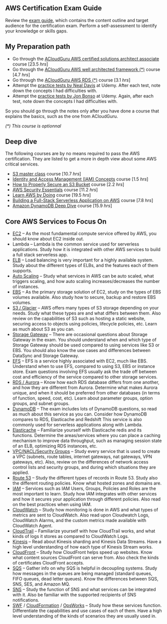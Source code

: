## AWS Certification Exam Guide
Review the [exam guide](https://d1.awsstatic.com/training-and-certification/docs-sa-assoc/AWS-Certified-Solutions-Architect-Associate_Exam-Guide.pdf), which contains the content outline and target audience for the certification exam. Perform a self-assessment to identify your knowledge or skills gaps.

## My Preparation path
* Go through the [ACloudGuru AWS certified solutions architect associate](https://acloud.guru/learn/aws-certified-solutions-architect-associate) course [23.5 *hrs*]
* Go through the [ACloudGuru AWS well architected framework (*)](https://acloud.guru/learn/aws-well-architected-framework) course [4.7 *hrs*]
* Go through the [ACloudGuru AWS RDS (*)](https://acloud.guru/learn/aws-rds) course [3.1 *hrs*]
* Attempt the [practice tests by Neal Davis](https://www.udemy.com/course/aws-certified-solutions-architect-associate-practice-tests-k/) at Udemy. After each test, note down the concepts I had difficulties with.
* Attempt the [practice tests by Jon Bonso](https://www.udemy.com/course/aws-certified-solutions-architect-associate-amazon-practice-exams-saa-c02/) at Udemy. Again, after each test, note down the concepts I had difficulties with.

So you should go through the notes only after you have done a course that explains the basics, such as the one from ACloudGuru.

_(*) This course is optionnal_

## Deep dive
The following courses are by no means required to pass the AWS certification. They are listed to get a more in depth view about some AWS critical services.
* [S3 master class](https://acloud.guru/learn/s3-masterclass) course [10.7 *hrs*]
* [Identity and Access Management (IAM) Concepts](https://acloud.guru/learn/identity-and-access-management-concepts) course [1.5 *hrs*]
* [How to Properly Secure an S3 Bucket](https://acloud.guru/learn/how-to-properly-secure-an-s3-bucket) course [2.2 *hrs*]
* [AWS Security Essentials](https://acloud.guru/learn/4653d0ed-8896-42af-988f-756d4bcf583e) course [11.2 *hrs*]
* [Learn AWS by Doing](https://acloud.guru/learn/178db59b-70f1-4bd8-8d74-9ab9263f8f9a) course [19.5 *hrs*]
* [Building a Full-Stack Serverless Application on AWS](https://acloud.guru/learn/871c7714-6ba7-46f9-9458-b60c779e5a18) course [7.8 *hrs*]
* [Amazon DynamoDB Deep Dive](https://acloud.guru/learn/4d91ceee-353d-47be-af9e-996ece43dca6) course [15.9 *hrs*]


## Core AWS Services to Focus On
* [EC2](#/compute/ec2) – As the most fundamental compute service offered by AWS, you should know about EC2 inside out.
* Lambda – Lambda is the common service used for serverless applications. Study how it is integrated with other AWS services to build a full stack serverless app.
* [ELB](#/compute/ec2) – Load balancing is very important for a highly available system. Study about the different types of ELBs, and the features each of them supports.
* [Auto Scaling](#/compute/ec2) – Study what services in AWS can be auto scaled, what triggers scaling, and how auto scaling increases/decreases the number of instances.
* [EBS]() – As the primary storage solution of EC2, study on the types of EBS volumes available. Also study how to secure, backup and restore EBS volumes.
* [S3 / Glacier]() – AWS offers many types of S3 storage depending on your needs. Study what these types are and what differs between them. Also review on the capabilities of S3 such as hosting a static website, securing access to objects using policies, lifecycle policies, etc. Learn as much about S3 as you can.
* [Storage Gateway]() – There are occasional questions about Storage Gateway in the exam. You should understand when and which type of Storage Gateway should be used compared to using services like S3 or EBS. You should also know the use cases and differences between DataSync and Storage Gateway.
* [EFS]() – EFS is a service highly associated with EC2, much like EBS. Understand when to use EFS, compared to using S3, EBS or instance store. Exam questions involving EFS usually ask the trade off between cost and efficiency of the service compared to other storage services.
* [RDS / Aurora]() – Know how each RDS database differs from one another, and how they are different from Aurora. Determine what makes Aurora unique, and when it should be preferred from other databases (in terms of function, speed, cost, etc). Learn about parameter groups, option groups, and subnet groups.
* [DynamoDB]() – The exam includes lots of DynamoDB questions, so read as much about this service as you can. Consider how DynamoDB compares to RDS, Elasticache and Redshift This service is also commonly used for serverless applications along with Lambda.
* [Elasticache]() – Familiarize yourself with Elasticache redis and its functions. Determine the areas/services where you can place a caching mechanism to improve data throughput, such as managing session state of an ELB, optimizing RDS instances, etc.
* [VPC/NACL/Security Groups]() – Study every service that is used to create a VPC (subnets, route tables, internet gateways, nat gateways, VPN gateways, etc). Also, review on the differences of network access control lists and security groups, and during which situations they are applied.
* [Route 53]() – Study the different types of records in Route 53. Study also the different routing policies. Know what hosted zones and domains are.
* [IAM]() – Services such as IAM Users, Groups, Policies and Roles are the most important to learn. Study how IAM integrates with other services and how it secures your application through different policies. Also read on the best practices when using IAM.
* [CloudWatch]() – Study how monitoring is done in AWS and what types of metrics are sent to CloudWatch. Also read upon Cloudwatch Logs, CloudWatch Alarms, and the custom metrics made available with CloudWatch Agent.
* [CloudTrail]() – Familiarize yourself with how CloudTrail works, and what kinds of logs it stores as compared to CloudWatch Logs.
* [Kinesis]() – Read about Kinesis sharding and Kinesis Data Streams. Have a high level understanding of how each type of Kinesis Stream works.
* [CloudFront]() – Study how CloudFront helps speed up websites. Know what content sources CloudFront can serve from. Also check the kinds of certificates CloudFront accepts.
* [SQS]() – Gather info on why SQS is helpful in decoupling systems. Study how messages in the queues are being managed (standard queues, FIFO queues, dead letter queues). Know the differences between SQS, SNS, SES, and Amazon MQ.
* [SNS]() – Study the function of SNS and what services can be integrated with it. Also be familiar with the supported recipients of SNS notifications.
* [SWF]() / [CloudFormation]() / [OpsWorks]() – Study how these services function. Differentiate the capabilities and use cases of each of them. Have a high level understanding of the kinds of scenarios they are usually used in.
